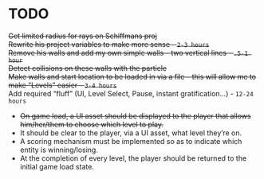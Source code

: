 # TODO
~~Get limited radius for rays on Schiffmans proj~~  
~~Rewrite his project variables to make more sense - `2-3 hours`~~  
~~Remove his walls and add my own simple walls – two vertical lines - `.5-1 hour`~~  
~~Detect collisions on these walls with the particle~~  
~~Make walls and start location to be loaded in via a file – this will allow me to make “Levels” easier - `3-4 hours`~~  
Add required “fluff” (UI, Level Select, Pause, instant gratification…) - `12-24 hours`  
 - ~~On game load, a UI asset should be displayed to the player that allows him/her/them to choose which level to play.~~
 - It should be clear to the player, via a UI asset, what level they’re on.
 - A scoring mechanism must be implemented so as to indicate which entity is winning/losing.
 - At the completion of every level, the player should be returned to the initial game load state.
